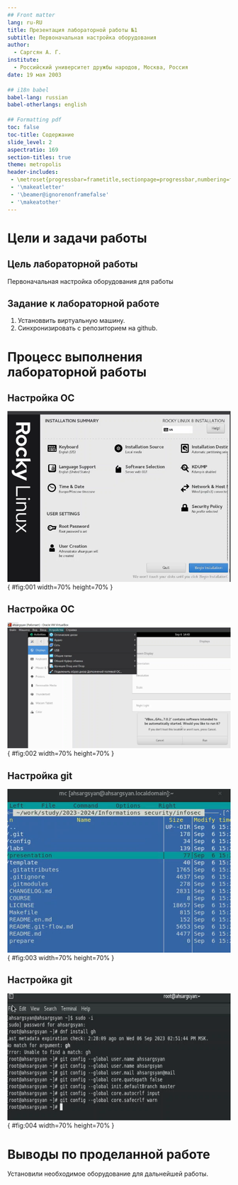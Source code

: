 ```yaml
---
## Front matter
lang: ru-RU
title: Презентация лабораторной работы №1
subtitle: Первоначальная настройка оборудования
author:
  - Саргсян А. Г.
institute:
  - Российский университет дружбы народов, Москва, Россия
date: 19 мая 2003

## i18n babel
babel-lang: russian
babel-otherlangs: english

## Formatting pdf
toc: false
toc-title: Содержание
slide_level: 2
aspectratio: 169
section-titles: true
theme: metropolis
header-includes:
 - \metroset{progressbar=frametitle,sectionpage=progressbar,numbering=fraction}
 - '\makeatletter'
 - '\beamer@ignorenonframefalse'
 - '\makeatother'
---
```


# Цели и задачи работы

## Цель лабораторной работы

Первоначальная настройка оборудования для работы

## Задание к лабораторной работе

1. Установвить виртуальную машину.
2. Синхронизировать с репозиторием на github. 

# Процесс выполнения лабораторной работы

## Настройка ОС  

![Основные настройки](image/lab1_1.png){ #fig:001 width=70% height=70% }

## Настройка ОС  

![Гостевой образ](image/lab1_2.png){ #fig:002 width=70% height=70% }

## Настройка git  

![Репозиторий](image/lab1_3.png){ #fig:003 width=70% height=70% }

## Настройка git  

![Команды git](image/lab1_4.png){ #fig:004 width=70% height=70% }


# Выводы по проделанной работе

Установили необходимое оборудование для дальнейшей работы.

